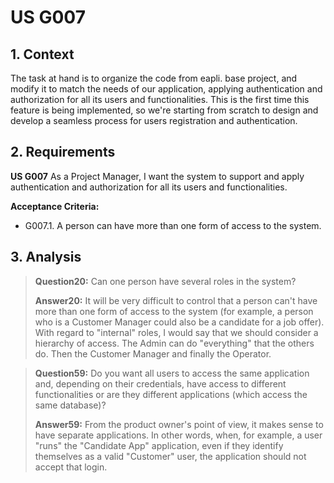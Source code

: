 # US G007

## 1. Context

The task at hand is to organize the code from eapli. base project, and modify it to match the needs of our application, 
applying authentication and authorization for all its users and functionalities. 
This is the first time this feature is being implemented, 
so we're starting from scratch to design and develop a seamless process for users registration and authentication.

## 2. Requirements

**US G007** As a Project Manager, I want the system to support and apply authentication and authorization for all its users and functionalities.

**Acceptance Criteria:**

- G007.1. A person can have more than one form of access to the system.

[//]: # (**Customer Specifications and Clarifications:**)

[//]: # ()
[//]: # ()
[//]: # (**Dependencies/References:**)


## 3. Analysis


> **Question20:** Can one person have several roles in the system?
>
> **Answer20:** It will be very difficult to control that a person can't have more than one form of access to the system (for example, a person who is a Customer Manager could also be a candidate for a job offer). With regard to "internal" roles, I would say that we should consider a hierarchy of access. The Admin can do "everything" that the others do. Then the Customer Manager and finally the Operator.


> **Question59:** Do you want all users to access the same application and, depending on their credentials, have access to different functionalities or are they different applications (which access the same database)?
>
> **Answer59:** From the product owner's point of view, it makes sense to have separate applications. In other words, when, for example, a user "runs" the "Candidate App" application, even if they identify themselves as a valid "Customer" user, the application should not accept that login.


[//]: # ()
[//]: # (## 4. Design)

[//]: # ()
[//]: # (*In this section, the team should present the solution design that was adopted to solve the requirement. )

[//]: # (This should include, at least, a diagram of the realization of the functionality &#40;e.g., sequence diagram&#41;, a class diagram &#40;presenting the classes that support the functionality&#41;, the identification and rationale behind the applied design patterns and the specification of the main tests used to validate the functionality.*)

[//]: # ()
[//]: # (### 4.1. Realization)

[//]: # ()
[//]: # (### 4.2. Class Diagram)

[//]: # ()
[//]: # ()
[//]: # (### 4.3. Applied Patterns)

[//]: # ()
[//]: # (### 4.4. Tests)

[//]: # ()
[//]: # (Include here the main tests used to validate the functionality. Focus on how they relate to the acceptance criteria.)

[//]: # ()
[//]: # (**Test 1:** *Verifies that it is not possible to ...*)

[//]: # ()
[//]: # (**Refers to Acceptance Criteria:** G005.1)

[//]: # ()
[//]: # ()
[//]: # (```)

[//]: # (@Test&#40;expected = IllegalArgumentException.class&#41;)

[//]: # (public void ensureXxxxYyyy&#40;&#41; {)

[//]: # (	...)

[//]: # (})

[//]: # (````)
[//]: # ()
[//]: # (## 5. Implementation)

[//]: # ()
[//]: # ([Project commands]&#40;../../readme.md&#41;)

[//]: # ()
[//]: # ([Guide help]&#40;../HelpGuide.md&#41; )

[//]: # ()
[//]: # (## 6. Integration/Demonstration)

[//]: # ()
[//]: # (*In this section the team should describe the efforts realized in order to integrate this functionality with the other parts/components of the system*)

[//]: # ()
[//]: # (*It is also important to explain any scripts or instructions required to execute and demonstrate this functionality*)

[//]: # ()
[//]: # (## 7. Observations)

[//]: # ()
[//]: # (*This section should be used to include any content that does not fit any of the previous sections.*)

[//]: # ()
[//]: # (*The team should present here, for instance, a critical perspective on the developed work including the analysis of alternative solutions or related works*)

[//]: # ()
[//]: # (*The team should include in this section statements/references regarding third party works that were used in the development this work.*)